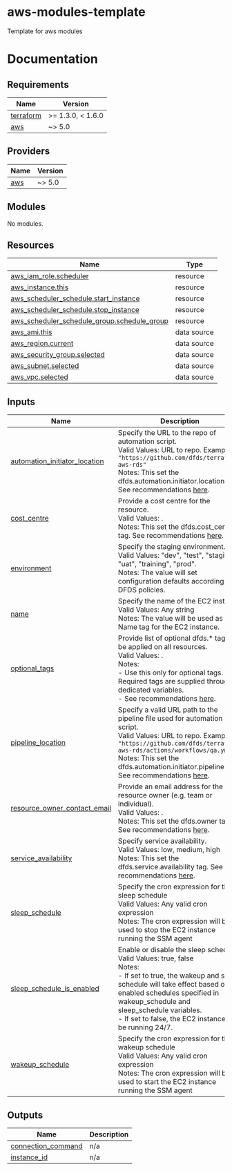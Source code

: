 # aws-modules-template
Template for aws modules

# Documentation
<!-- BEGIN_TF_DOCS -->
## Requirements

| Name | Version |
|------|---------|
| <a name="requirement_terraform"></a> [terraform](#requirement\_terraform) | >= 1.3.0, < 1.6.0 |
| <a name="requirement_aws"></a> [aws](#requirement\_aws) | ~> 5.0 |

## Providers

| Name | Version |
|------|---------|
| <a name="provider_aws"></a> [aws](#provider\_aws) | ~> 5.0 |

## Modules

No modules.

## Resources

| Name | Type |
|------|------|
| [aws_iam_role.scheduler](https://registry.terraform.io/providers/hashicorp/aws/latest/docs/resources/iam_role) | resource |
| [aws_instance.this](https://registry.terraform.io/providers/hashicorp/aws/latest/docs/resources/instance) | resource |
| [aws_scheduler_schedule.start_instance](https://registry.terraform.io/providers/hashicorp/aws/latest/docs/resources/scheduler_schedule) | resource |
| [aws_scheduler_schedule.stop_instance](https://registry.terraform.io/providers/hashicorp/aws/latest/docs/resources/scheduler_schedule) | resource |
| [aws_scheduler_schedule_group.schedule_group](https://registry.terraform.io/providers/hashicorp/aws/latest/docs/resources/scheduler_schedule_group) | resource |
| [aws_ami.this](https://registry.terraform.io/providers/hashicorp/aws/latest/docs/data-sources/ami) | data source |
| [aws_region.current](https://registry.terraform.io/providers/hashicorp/aws/latest/docs/data-sources/region) | data source |
| [aws_security_group.selected](https://registry.terraform.io/providers/hashicorp/aws/latest/docs/data-sources/security_group) | data source |
| [aws_subnet.selected](https://registry.terraform.io/providers/hashicorp/aws/latest/docs/data-sources/subnet) | data source |
| [aws_vpc.selected](https://registry.terraform.io/providers/hashicorp/aws/latest/docs/data-sources/vpc) | data source |

## Inputs

| Name | Description | Type | Default | Required |
|------|-------------|------|---------|:--------:|
| <a name="input_automation_initiator_location"></a> [automation\_initiator\_location](#input\_automation\_initiator\_location) | Specify the URL to the repo of automation script.<br>    Valid Values: URL to repo. Example: `"https://github.com/dfds/terraform-aws-rds"`<br>    Notes: This set the dfds.automation.initiator.location tag. See recommendations [here](https://wiki.dfds.cloud/en/playbooks/standards/tagging_policy). | `string` | `null` | no |
| <a name="input_cost_centre"></a> [cost\_centre](#input\_cost\_centre) | Provide a cost centre for the resource.<br>    Valid Values: .<br>    Notes: This set the dfds.cost\_centre tag. See recommendations [here](https://wiki.dfds.cloud/en/playbooks/standards/tagging_policy). | `string` | n/a | yes |
| <a name="input_environment"></a> [environment](#input\_environment) | Specify the staging environment.<br>    Valid Values: "dev", "test", "staging", "uat", "training", "prod".<br>    Notes: The value will set configuration defaults according to DFDS policies. | `string` | n/a | yes |
| <a name="input_name"></a> [name](#input\_name) | Specify the name of the EC2 instance<br>    Valid Values: Any string<br>    Notes: The value will be used as the Name tag for the EC2 instance. | `string` | `"ssm-tunnel"` | no |
| <a name="input_optional_tags"></a> [optional\_tags](#input\_optional\_tags) | Provide list of optional dfds.* tags to be applied on all resources.<br>    Valid Values: .<br>    Notes:<br>    - Use this only for optional tags. Required tags are supplied through dedicated variables.<br>    - See recommendations [here](https://wiki.dfds.cloud/en/playbooks/standards/tagging_policy). | `map(string)` | `{}` | no |
| <a name="input_pipeline_location"></a> [pipeline\_location](#input\_pipeline\_location) | Specify a valid URL path to the pipeline file used for automation script.<br>    Valid Values: URL to repo. Example: `"https://github.com/dfds/terraform-aws-rds/actions/workflows/qa.yml"`<br>    Notes: This set the dfds.automation.initiator.pipeline tag. See recommendations [here](https://wiki.dfds.cloud/en/playbooks/standards/tagging_policy). | `string` | `null` | no |
| <a name="input_resource_owner_contact_email"></a> [resource\_owner\_contact\_email](#input\_resource\_owner\_contact\_email) | Provide an email address for the resource owner (e.g. team or individual).<br>    Valid Values: .<br>    Notes: This set the dfds.owner tag. See recommendations [here](https://wiki.dfds.cloud/en/playbooks/standards/tagging_policy). | `string` | `null` | no |
| <a name="input_service_availability"></a> [service\_availability](#input\_service\_availability) | Specify service availability.<br>    Valid Values: low, medium, high<br>    Notes: This set the dfds.service.availability tag. See recommendations [here](https://wiki.dfds.cloud/en/playbooks/standards/tagging_policy). | `string` | n/a | yes |
| <a name="input_sleep_schedule"></a> [sleep\_schedule](#input\_sleep\_schedule) | Specify the cron expression for the sleep schedule<br>    Valid Values: Any valid cron expression<br>    Notes: The cron expression will be used to stop the EC2 instance running the SSM agent | `string` | `"cron(0 18 ? * MON-FRI *)"` | no |
| <a name="input_sleep_schedule_is_enabled"></a> [sleep\_schedule\_is\_enabled](#input\_sleep\_schedule\_is\_enabled) | Enable or disable the sleep schedule.<br>    Valid Values: true, false<br>    Notes:<br>    - If set to true, the wakeup and sleep schedule will take effect based on be enabled schedules specified in wakeup\_schedule and sleep\_schedule variables.<br>    - If set to false, the EC2 instance will be running 24/7. | `bool` | `true` | no |
| <a name="input_wakeup_schedule"></a> [wakeup\_schedule](#input\_wakeup\_schedule) | Specify the cron expression for the wakeup schedule<br>    Valid Values: Any valid cron expression<br>    Notes: The cron expression will be used to start the EC2 instance running the SSM agent | `string` | `"cron(0 8 ? * MON-FRI *)"` | no |

## Outputs

| Name | Description |
|------|-------------|
| <a name="output_connection_command"></a> [connection\_command](#output\_connection\_command) | n/a |
| <a name="output_instance_id"></a> [instance\_id](#output\_instance\_id) | n/a |
<!-- END_TF_DOCS -->
